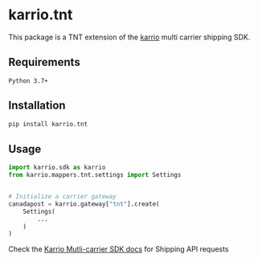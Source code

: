# karrio.tnt

This package is a TNT extension of the [karrio](https://pypi.org/project/karrio) multi carrier shipping SDK.

## Requirements

`Python 3.7+`

## Installation

```bash
pip install karrio.tnt
```

## Usage

```python
import karrio.sdk as karrio
from karrio.mappers.tnt.settings import Settings


# Initialize a carrier gateway
canadapost = karrio.gateway["tnt"].create(
    Settings(
        ...
    )
)
```

Check the [Karrio Mutli-carrier SDK docs](https://docs.karrio.io) for Shipping API requests

